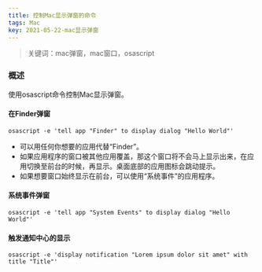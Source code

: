 ```yaml
---
title: 控制Mac显示弹窗的命令
tags: Mac
key: 2021-05-22-mac显示弹窗
---
```

> 关键词：mac弹窗，mac窗口，osascript

### 概述

使用osascript命令控制Mac显示弹窗。

#### 在Finder弹窗

```
osascript -e 'tell app "Finder" to display dialog "Hello World"'
```

* 可以用任何你想要的应用代替“Finder”。
* 如果应用程序的窗口被其他应用覆盖，那这个窗口将不会马上显示出来，在应用切换至前台的时候，再显示。桌面底部的应用图标会跳动提示。
* 如果想要窗口始终显示在前台，可以使用“系统事件”的应用程序。

#### 系统事件弹窗

```
osascript -e 'tell app "System Events" to display dialog "Hello World"'
```

#### 触发通知中心的显示

```
osascript -e 'display notification "Lorem ipsum dolor sit amet" with title "Title"'
```



